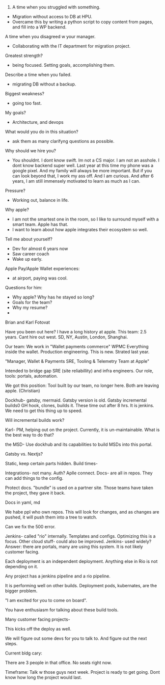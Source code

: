 1. A time when you struggled with something.

- Migration without access to DB at HPU.
- Overcame this by writing a python script to copy content from pages, and fill into a WP backend.


A time when you disagreed w your manager.

- Collaborating with the IT department for migration project.

Greatest strength?

- being focused. Setting goals, accomplishing them.

Describe a time when you failed.

- migrating DB without a backup.

Biggest weakness?

- going too fast.

My goals?

- Architecture, and devops

What would you do in this situation?

- ask them as many clarifyng questions as possible.

Why should we hire you?

- You shouldnt. I dont know swift. Im not a CS major. I am not an asshole. I dont know backend super well. Last year at this time my phone was a google pixel. And my family will always be more important. But if you can look beyond that, I work my ass off. And I am curious. And after 6 years, I am still immensely motivated to learn as much as I can.

Pressure?

- Working out, balance in life.

Why apple?

- I am not the smartest one in the room, so I like to surround myself with a smart team. Apple has that.
- I want to learn about how apple integrates their ecosystem so well.

Tell me about yourself?

- Dev for almost 6 years now
- Saw career coach
- Wake up early.


Apple Pay/Apple Wallet experiences:

- at airport, paying was cool.


Questions for him:

- Why apple? Why has he stayed so long?
- Goals for the team?
- Why my resume?
-


Brian and Karl Fotovat

Have you been out here?
I have a long history at apple. This team: 2.5 years.
Cant hire out west.
SD, NY, Austin, London, Shanghai.

Our team: We work in "Wallet payments commerce" WPMC
Everything inside the wallet.
Production engineering. This is new. Strated last year.

"Manager, Wallet & Payments SRE, Tooling & Telemetry Team at Apple"

Intended to bridge gap SRE (site reliabillity) and infra engineers.
Our role, tools: portals, automation.

We got this position: Tool built by our team, no longer here. Both are leaving apple. (Christian)

Dockhub- gatsby, mermaid.
Gatsby version is old.
Gatsby incremental builds0 GH hook, clones, builds it. These time out after 8 hrs. It is jenkins.
We need to get this thing up to speed.

Will incremental builds work?

Karl- PM, helping out on the project.
Currently, it is un-maintainable. What is the best way to do that?

the MSD- Use dockhub and its capabilities to build MSDs into this portal.

Gatsby vs. Nextjs?

Static, keep certain parts hidden.
Build times-

Integrations- not many. Auth? Aplle connect.
Docs- are all in repos. They can add things to the config.

Protect docs.
"bundle" is used on a partner site. Those teams have taken the project, they gave it back.

Docs in yaml, md

We habe ppl who own repos. This will look for changes, and as changes are pushed, it will push them into a tree to watch.

Can we fix the 500 error.

Jenkins- called "rio" internally. Templates and configs. Optimizing this is a focus.
Other cloud stuff- could also be improved.
Jenkins- used widely?
Answer: there are portals, many are using this system. It is not likely customer facing.

Each deployment is an independent deployment. Anything else in Rio is not depending on it.

Any project has a jenkins pipeline and a rio pipeline.

It is performing well on other builds. Deployment pods, kubernates, are the bigger problem.

"I am excited for you to come on board".

You have enthusiasm for talking about these build tools.

Many customer facing projects-

This kicks off the deploy as well.

We will figure out some devs for you to talk to. And figure out the next steps.

Current bldg cary:

There are 3 people in that office. No seats right now.

Timeframe: Talk w those guys next week. Project is ready to get going. Dont know how long the project would last.